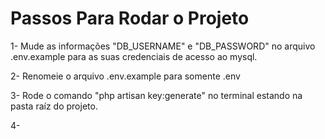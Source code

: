 # Passos Para Rodar o Projeto

1- Mude as informações "DB_USERNAME" e "DB_PASSWORD" no arquivo .env.example para as suas credenciais de acesso ao mysql.

2- Renomeie o arquivo .env.example para somente .env

3- Rode o comando "php artisan key:generate" no terminal estando na pasta raíz do projeto.

4- 